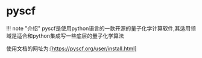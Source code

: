 # pyscf

!!! note "介绍"
    pyscf是使用python语言的一款开源的量子化学计算软件,其适用领域是适合和python集成写一些底层的量子化学算法

使用文档的网址为:[https://pyscf.org/user/install.html]